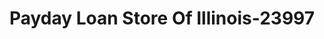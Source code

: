 ---
f_zip-code: 60440
f_state-code: IL
title: Payday Loan Store Of Illinois-23997
f_phone: 630-739-6600
f_city-only: Bolingbrook
f_address: 346 Commons Dr Bolingbrook
f_location-unique-id: '23997'
slug: payday-loan-store-of-illinois-23997
updated-on: '2024-05-30T13:46:58.046Z'
created-on: '2024-05-30T13:36:59.803Z'
published-on: '2024-05-30T13:54:32.469Z'
f_city-state: cms/city/bolingbrook-il.md
f_company: cms/company/payday-loan-store-of-illinois.md
f_state: cms/state/illinois.md
layout: '[payday-loan].html'
tags: payday-loan
---